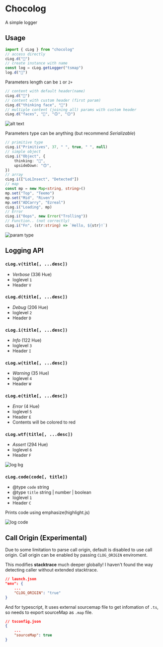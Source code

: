 # Chocolog
A simple logger
## Usage
```typescript
import { cLog } from "chocolog"
// access directly
cLog.d("🤔")
// create instance with name
const log = cLog.getLogger("tsmap")
log.d("🤔")
```
Parameters length can be `1` or `2+`
```typescript
// content with default header(name)
cLog.d("🤔")
// content with custom header (first param)
cLog.d("thinking face", "🤔")
// multiple content (joining all) params with custom header
cLog.d("faces", "🤔", "🙃", "😗")
```
![alt text](https://gitlab.com/craftingmod/chocolog/raw/master/img/basic_param.png)

Parameters type can be anything (but recommend *Serializable*)
```typescript
// primitive type
cLog.i("Primitives", 37, " ", true, " ", null)
// simple object
cLog.i("Object", {
    thinking: "🤔",
    upsideDown: "🙃",
})
// array
cLog.i(["LoLInsect", "Detected"])
// map
const mp = new Map<string, string>()
mp.set("Top", "Teemo")
mp.set("Mid", "Riven")
mp.set("ADCarry", "Ezreal")
cLog.i("Loading", mp)
// Error
cLog.i("Oops", new Error("Trolling"))
// Function.. (not correctly)
cLog.i("Fn", (str:string) => `Hello, ${str}!`)
```
![param type](https://gitlab.com/craftingmod/chocolog/raw/master/img/param_type.png)
## Logging API
### `cLog.v(title[, ...desc])`
* *Verbose* (336 Hue)
* loglevel `1`
* Header `V`

### `cLog.d(title[, ...desc])`
* *Debug* (206 Hue)
* loglevel `2`
* Header `D`

### `cLog.i(title[, ...desc])`
* *Info* (122 Hue)
* loglevel `3`
* Header `I`

### `cLog.w(title[, ...desc])`
* *Warning* (35 Hue)
* loglevel `4`
* Header `W`

### `cLog.e(title[, ...desc])`
* *Error* (4 Hue)
* loglevel `5`
* Header `E`
* Contents will be colored to red

### `cLog.wtf(title[, ...desc])`
* *Assert* (294 Hue)
* loglevel `6`
* Header `F`

![log bg](https://gitlab.com/craftingmod/chocolog/raw/master/img/log_type.png)
### `cLog.code(code[, title])`
* @type `code` string
* @type `title` string | number | boolean
* loglevel `1`
* Header `C`

Prints code using emphasize(highlight.js)

![log code](https://gitlab.com/craftingmod/chocolog/raw/master/img/log_code.png)

## Call Origin (Experimental)
Due to some limitation to parse call origin, default is disabled to use call origin.
Call origin can be enabled by passing `CLOG_ORIGIN` enviroment.

This modifies **stacktrace** much deeper globally!
I haven't found the way detecting caller
without extended stacktrace.
```json
// launch.json
"env": {
    ...
    "CLOG_ORIGIN": "true"
}
```

And for typescript, It uses external sourcemap file
to get infomation of `.ts`,
so needs to export sourceMap as `.map` file.
```json
// tsconfig.json
{
    ...
    "sourceMap": true
}
```
